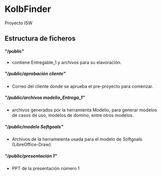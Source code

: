 # KolbFinder
Proyecto ISW

## Estructura de ficheros
#### "/public"    
 -  contiene Entregable_1 y archivos para su elavoración.
##### "/public/aprobación cliente"
 -  Correo del cliente donde se aprueba el pre-proyecto para comenzar.
##### "/public/archivos modelio_Entrega_1"
 -  archivos generados por la herramienta Modelio, para generar modelos de casos de uso, modelos de domino, entre otros modelos.
##### "/public/modelo Softgoals"
 -  Archivos de la herrameienta usada para el modelo de Softgoals (LibreOffice-Draw).
##### "/public/presentación 1"
 -  PPT de la presentación número 1

